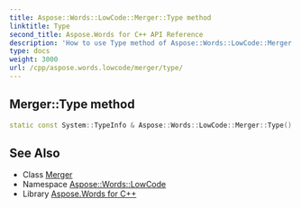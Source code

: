```yaml
---
title: Aspose::Words::LowCode::Merger::Type method
linktitle: Type
second_title: Aspose.Words for C++ API Reference
description: 'How to use Type method of Aspose::Words::LowCode::Merger class in C++.'
type: docs
weight: 3000
url: /cpp/aspose.words.lowcode/merger/type/
---
```

## Merger::Type method




```cpp
static const System::TypeInfo & Aspose::Words::LowCode::Merger::Type()
```

## See Also

* Class [Merger](../)
* Namespace [Aspose::Words::LowCode](../../)
* Library [Aspose.Words for C++](../../../)
